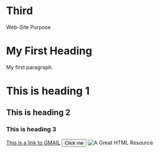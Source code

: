 # Third
Web-Site Purpose
<!DOCTYPE html>
<html>
<body>

<h1>My First Heading</h1>
<p>My first paragraph.</p>

<h1>This is heading 1</h1>
<h2>This is heading 2</h2>
<h3>This is heading 3</h3>

<a href="https://www.gmail.com">This is a link to GMAIL</a>
<button>Click me</button>
<img src="C:\Users\gobbu\Desktop/MANOJ.jpg" alt="A Great HTML Resource"></p>

</body>

</html>

